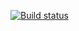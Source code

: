 [![Build status](https://ci.appveyor.com/api/projects/status/o2bruks0135ep4mp?svg=true)](https://ci.appveyor.com/project/MarinaOsmanova/ahj-homeworks-dom)